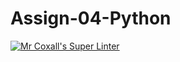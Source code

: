 # Assign-04-Python
[![Mr Coxall's Super Linter](https://github.com/ICS3U-C-Programming-LukeD/Assign-04-Python/workflows/Mr%20Coxall's%20Super%20Linter/badge.svg)](https://github.com/ICS3U-C-Programming-LukeD/Assign-04-Python/actions/)
